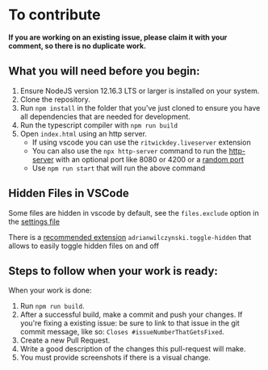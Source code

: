 # To contribute

**If you are working on an existing issue, please claim it with your comment, so there is no duplicate work.**

## What you will need before you begin:
1. Ensure NodeJS version 12.16.3 LTS or larger is installed on your system.
2. Clone the repository.
3. Run `npm install` in the folder that you've just cloned to ensure you have all dependencies that are needed for development.
4. Run the typescript compiler with `npm run build`
5. Open `index.html` using an http server.
   * If using vscode you can use the `ritwickdey.liveserver` extension
   * You can also use the `npx http-server` command to run the [http-server](https://www.npmjs.com/package/http-server) with an optional port like 8080 or 4200 or a [random port](http://cubicspot.blogspot.com/2016/04/need-random-tcp-port-number-for-your.html)
   * Use `npm run start` that will run the above command

## Hidden Files in VSCode
Some files are hidden in vscode by default, see the `files.exclude` option in the [settings file](.vscode/settings.json)

There is a [recommended extension](.vscode/extensions.json) `adrianwilczynski.toggle-hidden` that allows to easily toggle hidden files on and off

## Steps to follow when your work is ready:
When your work is done:
1. Run `npm run build`.
2. After a successful build, make a commit and push your changes. If you're fixing a existing issue: be sure to link to that issue in the git commit message, like so: `Closes #issueNumberThatGetsFixed`.
3. Create a new Pull Request.
4. Write a good description of the changes this pull-request will make.
5. You must provide screenshots if there is a visual change.
